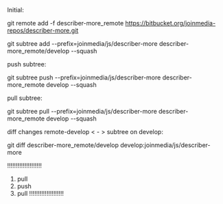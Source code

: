 Initial:

git remote add -f describer-more_remote https://bitbucket.org/joinmedia-repos/describer-more.git

git subtree add --prefix=joinmedia/js/describer-more describer-more_remote/develop --squash



push subtree:

git subtree push --prefix=joinmedia/js/describer-more describer-more_remote develop --squash




pull subtree:

git subtree pull --prefix=joinmedia/js/describer-more describer-more_remote develop --squash




diff changes remote-develop < - > subtree on develop:

git diff describer-more_remote/develop develop:joinmedia/js/describer-more


!!!!!!!!!!!!!!!!!!!!
1. pull
2. push
3. pull
!!!!!!!!!!!!!!!!!!!!